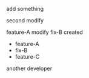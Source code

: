 add something

second modify


feature-A modify
fix-B created



- feature-A
- fix-B
- feature-C

another developer
